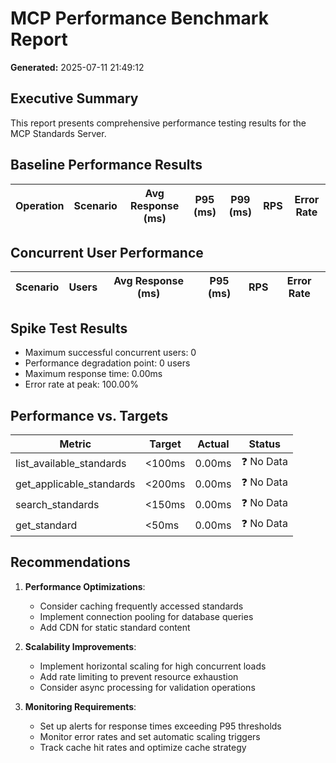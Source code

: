 # MCP Performance Benchmark Report

**Generated:** 2025-07-11 21:49:12

## Executive Summary

This report presents comprehensive performance testing results for the MCP Standards Server.

## Baseline Performance Results

| Operation | Scenario | Avg Response (ms) | P95 (ms) | P99 (ms) | RPS | Error Rate |
|-----------|----------|-------------------|----------|----------|-----|------------|

## Concurrent User Performance

| Scenario | Users | Avg Response (ms) | P95 (ms) | RPS | Error Rate |
|----------|-------|-------------------|----------|-----|------------|

## Spike Test Results

- Maximum successful concurrent users: 0
- Performance degradation point: 0 users
- Maximum response time: 0.00ms
- Error rate at peak: 100.00%

## Performance vs. Targets

| Metric | Target | Actual | Status |
|--------|--------|--------|--------|
| list_available_standards | <100ms | 0.00ms | ❓ No Data |
| get_applicable_standards | <200ms | 0.00ms | ❓ No Data |
| search_standards | <150ms | 0.00ms | ❓ No Data |
| get_standard | <50ms | 0.00ms | ❓ No Data |

## Recommendations

1. **Performance Optimizations**:
   - Consider caching frequently accessed standards
   - Implement connection pooling for database queries
   - Add CDN for static standard content

2. **Scalability Improvements**:
   - Implement horizontal scaling for high concurrent loads
   - Add rate limiting to prevent resource exhaustion
   - Consider async processing for validation operations

3. **Monitoring Requirements**:
   - Set up alerts for response times exceeding P95 thresholds
   - Monitor error rates and set automatic scaling triggers
   - Track cache hit rates and optimize cache strategy

